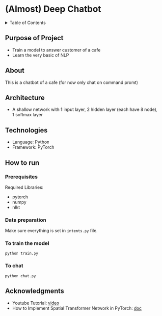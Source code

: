 # (Almost) Deep Chatbot

<details>
  <summary>Table of Contents</summary>
  <ol>
    <li><a href="#purpose-of-project">Purpose of Project</a></li>
    <li><a href="#about">About</a></li>
    <li><a href="#architecture">Architecture</a></li>
    <li><a href="#technologies">Technologies</a></li>
    <li><a href="#how-to-run">How to run</a></li>
    <li><a href="#acknowledgments">Acknowledgments</a></li>
  </ol>
</details>

## Purpose of Project

* Train a model to answer customer of a cafe
* Learn the very basic of NLP

## About

This is a chatbot of a cafe (for now only chat on command promt)

## Architecture

* A shallow network with 1 input layer, 2 hidden layer (each have 8 node), 1 softmax layer

## Technologies

* Language: Python
* Framework: PyTorch

## How to run

### Prerequisites

Required Libraries:
* pytorch
* numpy
* nlkt

### Data preparation

Make sure everything is set in `intents.py` file.

### To train the model
```
python train.py
```

### To chat
```
python chat.py
```

## Acknowledgments

* Youtube Tutorial: [video](https://www.youtube.com/watch?v=yN7qfBhfGqs)
* How to Implement Spatial Transformer Network in PyTorch: [doc](https://pytorch.org/tutorials/intermediate/spatial_transformer_tutorial.html)
